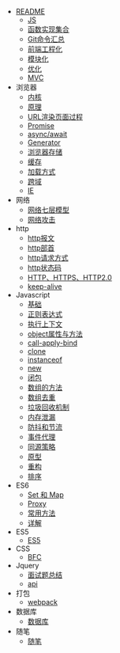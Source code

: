 * [README](README.md)
    * [JS](/JS/JS.md)
    * [函数实现集合](/JS/函数实现集合)
    * [Git命令汇总](/JS/Git命令汇总)
    * [前端工程化](/JS/前端工程化)
    * [模块化](/JS/模块化)
    * [优化](/JS/优化)
    * [MVC](/JS/MVC与MVVM)
* 浏览器
    * [内核](/浏览器/内核)
    * [原理](/浏览器/原理)
    * [URL渲染页面过程](/浏览器/浏览器从输入URL到渲染完页面的整个过程)
    * [Promise](浏览器/Promise)
    * [async/await](浏览器/async-await)
    * [Generator](浏览器/Generator)
    * [浏览器存储](浏览器/浏览器存储)
    * [缓存](浏览器/缓存)
    * [加载方式](浏览器/加载方式)
    * [跨域](浏览器/跨域)
    * [IE](浏览器/IE)
* 网络
    * [网络七层模型](/网络/七层模型)
    * [网络攻击](/网络/网络攻击)
* http
    * [http报文](/http/http请求报文与响应报文)
    * [http部首](/http/http部首)
    * [http请求方式](/http/请求方式)
    * [http状态码](/http/状态码)
    * [HTTP、HTTPS、HTTP2.0](/http/HTTP、HTTPS、HTTP2.0)
    * [keep-alive](/http/keep-alive)
* Javascript
    * [基础](/javascript/基础知识点)
    * [正则表达式](/javascript/正则表达式)
    * [执行上下文](/javascript/执行上下文)
    * [object属性与方法](/javascript/object属性与方法)
    * [call-apply-bind](/javascript/call-apply-bind)
    * [clone](/javascript/clone)
    * [instanceof](/javascript/instanceof)
    * [new](/javascript/new)
    * [闭包](/javascript/闭包)
    * [数组的方法](/javascript/数组的方法)
    * [数组去重](/javascript/数组去重)
    * [垃圾回收机制](/javascript/垃圾回收机制)
    * [内存泄漏](/javascript/内存泄漏)
    * [防抖和节流](/javascript/防抖和节流)
    * [事件代理](/javascript/事件代理)
    * [同源策略](/javascript/同源策略)
    * [原型](/javascript/原型)
    * [重构](/javascript/重构)
    * [排序](/javascript/排序)
* ES6
    * [Set 和 Map](/es6/Set_Map)
    * [Proxy](/es6/Proxy)
    * [常用方法](/es6/ES6常用方法)
    * [详解](/es6/详解)
* ES5
    * [ES5](/es5/ES5)
* CSS
    * [BFC](/css/BFC)
* Jquery
    * [面试题总结](/jquery/面试题总结)
    * [api](/jquery/api)
* 打包
    * [webpack](/打包/webpack)
* 数据库
    * [数据库](/数据库/数据库)
* 随笔
    * [随笔](/随笔/随笔)